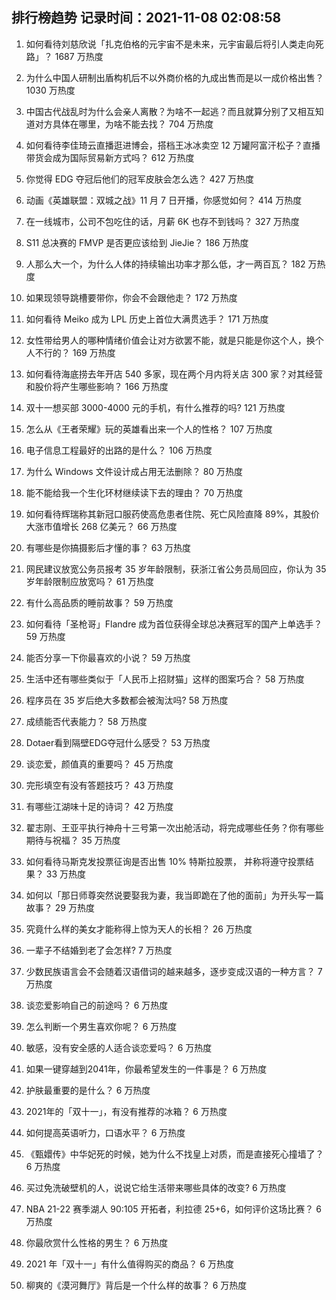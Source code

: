 
## 排行榜趋势 记录时间：2021-11-08 02:08:58
  
  1. 如何看待刘慈欣说「扎克伯格的元宇宙不是未来，元宇宙最后将引人类走向死路」？ 1687 万热度
    
  2. 为什么中国人研制出盾构机后不以外商价格的九成出售而是以一成价格出售？ 1030 万热度
    
  3. 中国古代战乱时为什么会亲人离散？为啥不一起逃？而且就算分别了又相互知道对方具体在哪里，为啥不能去找？ 704 万热度
    
  4. 如何看待李佳琦云直播逛进博会，搭档王冰冰卖空 12 万罐阿富汗松子？直播带货会成为国际贸易新方式吗？ 612 万热度
    
  5. 你觉得 EDG 夺冠后他们的冠军皮肤会怎么选？ 427 万热度
    
  6. 动画《英雄联盟：双城之战》11 月 7 日开播，你感觉如何？ 414 万热度
    
  7. 在一线城市，公司不包吃住的话，月薪 6K 也存不到钱吗？ 327 万热度
    
  8. S11 总决赛的 FMVP 是否更应该给到 JieJie？ 186 万热度
    
  9. 人那么大一个，为什么人体的持续输出功率才那么低，才一两百瓦？ 182 万热度
    
  10. 如果现领导跳槽要带你，你会不会跟他走？ 172 万热度
    
  11. 如何看待 Meiko 成为 LPL 历史上首位大满贯选手？ 171 万热度
    
  12. 女性带给男人的哪种情绪价值会让对方欲罢不能，就是只能是你这个人，换个人不行的？ 169 万热度
    
  13. 如何看待海底捞去年开店 540 多家，现在两个月内将关店 300 家？对其经营和股价将产生哪些影响？ 166 万热度
    
  14. 双十一想买部 3000-4000 元的手机，有什么推荐的吗? 121 万热度
    
  15. 怎么从《王者荣耀》玩的英雄看出来一个人的性格？ 107 万热度
    
  16. 电子信息工程最好的出路的是什么？ 106 万热度
    
  17. 为什么 Windows 文件设计成占用无法删除？ 80 万热度
    
  18. 能不能给我一个生化环材继续读下去的理由？ 70 万热度
    
  19. 如何看待辉瑞称其新冠口服药使高危患者住院、死亡风险直降 89%，其股价大涨市值增长 268 亿美元？ 66 万热度
    
  20. 有哪些是你搞摄影后才懂的事？ 63 万热度
    
  21. 网民建议放宽公务员报考 35 岁年龄限制，获浙江省公务员局回应，你认为 35 岁年龄限制应放宽吗？ 61 万热度
    
  22. 有什么高品质的睡前故事？ 59 万热度
    
  23. 如何看待「圣枪哥」Flandre 成为首位获得全球总决赛冠军的国产上单选手？ 59 万热度
    
  24. 能否分享一下你最喜欢的小说？ 59 万热度
    
  25. 生活中还有哪些类似于「人民币上招财猫」这样的图案巧合？ 58 万热度
    
  26. 程序员在 35 岁后绝大多数都会被淘汰吗? 58 万热度
    
  27. 成绩能否代表能力？ 58 万热度
    
  28. Dotaer看到隔壁EDG夺冠什么感受？ 53 万热度
    
  29. 谈恋爱，颜值真的重要吗？ 45 万热度
    
  30. 完形填空有没有答题技巧？ 43 万热度
    
  31. 有哪些江湖味十足的诗词？ 42 万热度
    
  32. 翟志刚、王亚平执行神舟十三号第一次出舱活动，将完成哪些任务？你有哪些期待与祝福？ 35 万热度
    
  33. 如何看待马斯克发投票征询是否出售 10% 特斯拉股票， 并称将遵守投票结果？ 33 万热度
    
  34. 如何以「那日师尊突然说要娶我为妻，我当即跪在了他的面前」为开头写一篇故事？ 29 万热度
    
  35. 究竟什么样的美女才能称得上惊为天人的长相？ 26 万热度
    
  36. 一辈子不结婚到老了会怎样? 7 万热度
    
  37. 少数民族语言会不会随着汉语借词的越来越多，逐步变成汉语的一种方言？ 7 万热度
    
  38. 谈恋爱影响自己的前途吗？ 6 万热度
    
  39. 怎么判断一个男生喜欢你呢？ 6 万热度
    
  40. 敏感，没有安全感的人适合谈恋爱吗？ 6 万热度
    
  41. 如果一键穿越到2041年，你最希望发生的一件事是？ 6 万热度
    
  42. 护肤最重要的是什么？ 6 万热度
    
  43. 2021年的「双十一」，有没有推荐的冰箱？ 6 万热度
    
  44. 如何提高英语听力，口语水平？ 6 万热度
    
  45. 《甄嬛传》中华妃死的时候，她为什么不找皇上对质，而是直接死心撞墙了？ 6 万热度
    
  46. 买过免洗破壁机的人，说说它给生活带来哪些具体的改变? 6 万热度
    
  47. NBA 21-22 赛季湖人 90:105 开拓者，利拉德 25+6，如何评价这场比赛？ 6 万热度
    
  48. 你最欣赏什么性格的男生？ 6 万热度
    
  49. 2021 年「双十一」有什么值得购买的商品？ 6 万热度
    
  50. 柳爽的《漠河舞厅》背后是一个什么样的故事？ 6 万热度
    